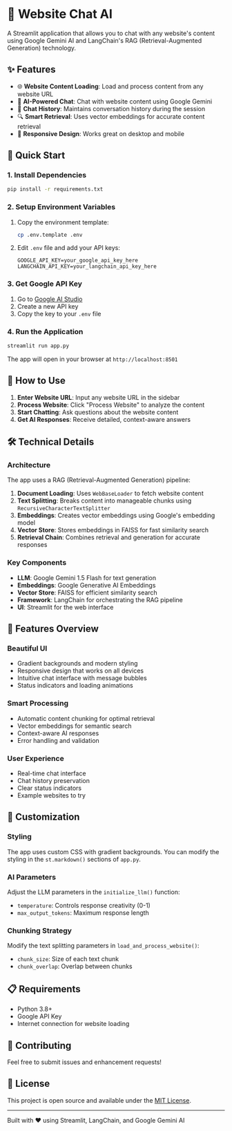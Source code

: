 # 🤖 Website Chat AI

A Streamlit application that allows you to chat with any website's content using Google Gemini AI and LangChain's RAG (Retrieval-Augmented Generation) technology.

## ✨ Features

- 🌐 **Website Content Loading**: Load and process content from any website URL
- 🧠 **AI-Powered Chat**: Chat with website content using Google Gemini
- 💬 **Chat History**: Maintains conversation history during the session
- 🔍 **Smart Retrieval**: Uses vector embeddings for accurate content retrieval
- 📱 **Responsive Design**: Works great on desktop and mobile

## 🚀 Quick Start

### 1. Install Dependencies

```bash
pip install -r requirements.txt
```

### 2. Setup Environment Variables

1. Copy the environment template:
   ```bash
   cp .env.template .env
   ```

2. Edit `.env` file and add your API keys:
   ```
   GOOGLE_API_KEY=your_google_api_key_here
   LANGCHAIN_API_KEY=your_langchain_api_key_here
   ```

### 3. Get Google API Key

1. Go to [Google AI Studio](https://makersuite.google.com/app/apikey)
2. Create a new API key
3. Copy the key to your `.env` file

### 4. Run the Application

```bash
streamlit run app.py
```

The app will open in your browser at `http://localhost:8501`

## 🎯 How to Use

1. **Enter Website URL**: Input any website URL in the sidebar
2. **Process Website**: Click "Process Website" to analyze the content
3. **Start Chatting**: Ask questions about the website content
4. **Get AI Responses**: Receive detailed, context-aware answers

## 🛠️ Technical Details

### Architecture

The app uses a RAG (Retrieval-Augmented Generation) pipeline:

1. **Document Loading**: Uses `WebBaseLoader` to fetch website content
2. **Text Splitting**: Breaks content into manageable chunks using `RecursiveCharacterTextSplitter`
3. **Embeddings**: Creates vector embeddings using Google's embedding model
4. **Vector Store**: Stores embeddings in FAISS for fast similarity search
5. **Retrieval Chain**: Combines retrieval and generation for accurate responses

### Key Components

- **LLM**: Google Gemini 1.5 Flash for text generation
- **Embeddings**: Google Generative AI Embeddings
- **Vector Store**: FAISS for efficient similarity search
- **Framework**: LangChain for orchestrating the RAG pipeline
- **UI**: Streamlit for the web interface

## 🎨 Features Overview

### Beautiful UI
- Gradient backgrounds and modern styling
- Responsive design that works on all devices
- Intuitive chat interface with message bubbles
- Status indicators and loading animations

### Smart Processing
- Automatic content chunking for optimal retrieval
- Vector embeddings for semantic search
- Context-aware AI responses
- Error handling and validation

### User Experience
- Real-time chat interface
- Chat history preservation
- Clear status indicators
- Example websites to try

## 🔧 Customization

### Styling
The app uses custom CSS with gradient backgrounds. You can modify the styling in the `st.markdown()` sections of `app.py`.

### AI Parameters
Adjust the LLM parameters in the `initialize_llm()` function:
- `temperature`: Controls response creativity (0-1)
- `max_output_tokens`: Maximum response length

### Chunking Strategy
Modify the text splitting parameters in `load_and_process_website()`:
- `chunk_size`: Size of each text chunk
- `chunk_overlap`: Overlap between chunks

## 📋 Requirements

- Python 3.8+
- Google API Key
- Internet connection for website loading

## 🤝 Contributing

Feel free to submit issues and enhancement requests!

## 📄 License

This project is open source and available under the [MIT License](LICENSE).

---

Built with ❤️ using Streamlit, LangChain, and Google Gemini AI
